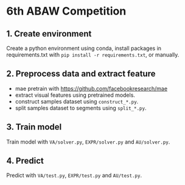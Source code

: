 # 6th ABAW Competition

## 1. Create environment
Create a python environment using conda, install packages in requirements.txt with `pip install -r requirements.txt`, or manually. 

## 2. Preprocess data and extract feature
- mae pretrain with https://github.com/facebookresearch/mae
- extract visual features using pretrained models. 
- construct samples dataset using `construct_*.py`.
- split samples dataset to segments using `split_*.py`.


## 3. Train model

Train model with `VA/solver.py`, `EXPR/solver.py` and `AU/solver.py`.

## 4. Predict

Predict with `VA/test.py`, `EXPR/test.py` and `AU/test.py`.